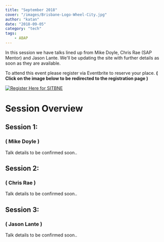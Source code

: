 ```yaml
---
title: "September 2018"
cover: "/images/Brisbane-Logo-Wheel-City.jpg"
author: "katan"
date: "2018-09-05"
category: "tech"
tags:
    - ABAP
---
```

In this session we have talks lined up from Mike Doyle, Chris Rae (SAP Mentor) and Jason Lante. We'll be updating the site with further details as soon as they are available.


To attend this event please register via Eventbrite to reserve your place. **( Click on the image below to be redirected to the registration page )**


[![Register Here for SITBNE](https://www.eventbrite.com.au/wp-content/themes/core/img/eventbrite-logo.svg)](https://www.eventbrite.com/e/sap-inside-track-brisbane-september-2018-tickets-48105921105)


# Session Overview

## Session 1: 
### ( Mike Doyle )
Talk details to be confirmed soon..

## Session 2: 
### ( Chris Rae )
Talk details to be confirmed soon..


## Session 3: 
### ( Jason Lante )
Talk details to be confirmed soon..
